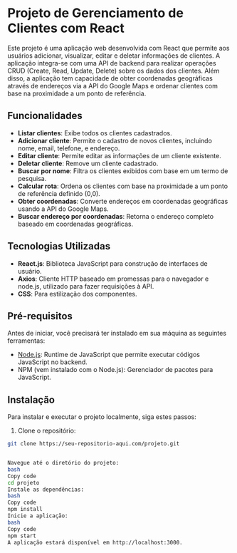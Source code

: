 # Projeto de Gerenciamento de Clientes com React

Este projeto é uma aplicação web desenvolvida com React que permite aos usuários adicionar, visualizar, editar e deletar informações de clientes. A aplicação integra-se com uma API de backend para realizar operações CRUD (Create, Read, Update, Delete) sobre os dados dos clientes. Além disso, a aplicação tem capacidade de obter coordenadas geográficas através de endereços via a API do Google Maps e ordenar clientes com base na proximidade a um ponto de referência.

## Funcionalidades

- **Listar clientes**: Exibe todos os clientes cadastrados.
- **Adicionar cliente**: Permite o cadastro de novos clientes, incluindo nome, email, telefone, e endereço.
- **Editar cliente**: Permite editar as informações de um cliente existente.
- **Deletar cliente**: Remove um cliente cadastrado.
- **Buscar por nome**: Filtra os clientes exibidos com base em um termo de pesquisa.
- **Calcular rota**: Ordena os clientes com base na proximidade a um ponto de referência definido (0,0).
- **Obter coordenadas**: Converte endereços em coordenadas geográficas usando a API do Google Maps.
- **Buscar endereço por coordenadas**: Retorna o endereço completo baseado em coordenadas geográficas.

## Tecnologias Utilizadas

- **React.js**: Biblioteca JavaScript para construção de interfaces de usuário.
- **Axios**: Cliente HTTP baseado em promessas para o navegador e node.js, utilizado para fazer requisições à API.
- **CSS**: Para estilização dos componentes.

## Pré-requisitos

Antes de iniciar, você precisará ter instalado em sua máquina as seguintes ferramentas:

- [Node.js](https://nodejs.org/en/): Runtime de JavaScript que permite executar códigos JavaScript no backend.
- NPM (vem instalado com o Node.js): Gerenciador de pacotes para JavaScript.

## Instalação

Para instalar e executar o projeto localmente, siga estes passos:

1. Clone o repositório:
```bash
git clone https://seu-repositorio-aqui.com/projeto.git


Navegue até o diretório do projeto:
bash
Copy code
cd projeto
Instale as dependências:
bash
Copy code
npm install
Inicie a aplicação:
bash
Copy code
npm start
A aplicação estará disponível em http://localhost:3000.